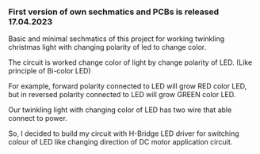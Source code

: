 ### First version of own sechmatics and PCBs is released 17.04.2023

Basic and minimal sechmatics of this project for working twinkling christmas light with changing polarity of led to change color. 

The circuit is worked change color of light by change polarity of LED. (Like principle of Bi-color LED) 

For example, forward polarity connected to LED will grow RED color LED, but in reversed polarity connected to LED will grow GREEN color LED. 

Our twinkling light with changing color of LED has two wire that able connect to power. 

So, I decided to build my circuit with H-Bridge LED driver for switching colour of LED like changing direction of DC motor application circuit.  
